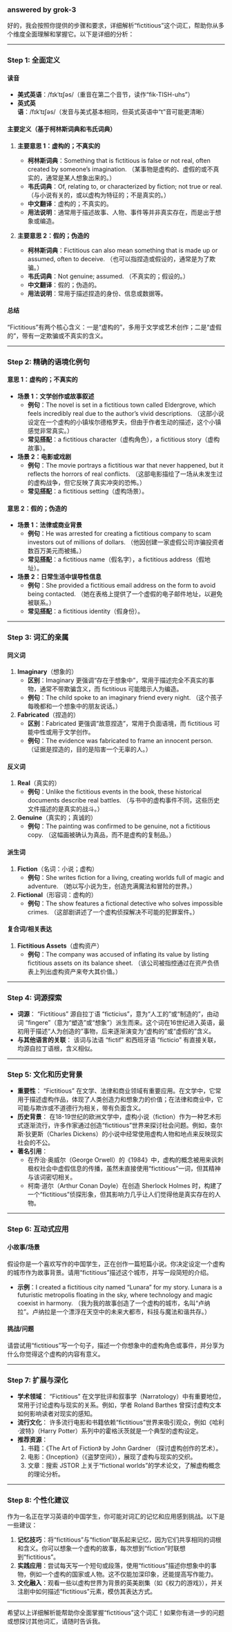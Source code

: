 ### answered by grok-3
好的，我会按照你提供的步骤和要求，详细解析“fictitious”这个词汇，帮助你从多个维度全面理解和掌握它。以下是详细的分析：

---

### Step 1: 全面定义

#### 读音
- **美式英语**：/fɪkˈtɪʃəs/（重音在第二个音节，读作“fik-TISH-uhs”）
- **英式英语**：/fɪkˈtɪʃəs/（发音与美式基本相同，但英式英语中“t”音可能更清晰）

#### 主要定义（基于柯林斯词典和韦氏词典）
1. **主要意思 1：虚构的；不真实的**
   - **柯林斯词典**：Something that is fictitious is false or not real, often created by someone’s imagination. （某事物是虚构的、虚假的或不真实的，通常是某人想象出来的。）
   - **韦氏词典**：Of, relating to, or characterized by fiction; not true or real. （与小说有关的，或以虚构为特征的；不是真实的。）
   - **中文翻译**：虚构的；不真实的。
   - **用法说明**：通常用于描述故事、人物、事件等并非真实存在，而是出于想象或编造。

2. **主要意思 2：假的；伪造的**
   - **柯林斯词典**：Fictitious can also mean something that is made up or assumed, often to deceive. （也可以指捏造或假设的，通常是为了欺骗。）
   - **韦氏词典**：Not genuine; assumed. （不真实的；假设的。）
   - **中文翻译**：假的；伪造的。
   - **用法说明**：常用于描述捏造的身份、信息或数据等。

#### 总结
“Fictitious”有两个核心含义：一是“虚构的”，多用于文学或艺术创作；二是“虚假的”，带有一定欺骗或不真实的含义。

---

### Step 2: 精确的语境化例句

#### 意思 1：虚构的；不真实的
- **场景 1：文学创作或故事叙述**
  - **例句**：The novel is set in a fictitious town called Eldergrove, which feels incredibly real due to the author’s vivid descriptions. （这部小说设定在一个虚构的小镇埃尔德格罗夫，但由于作者生动的描述，这个小镇感觉非常真实。）
  - **常见搭配**：a fictitious character（虚构角色），a fictitious story（虚构故事）。
- **场景 2：电影或戏剧**
  - **例句**：The movie portrays a fictitious war that never happened, but it reflects the horrors of real conflicts. （这部电影描绘了一场从未发生过的虚构战争，但它反映了真实冲突的恐怖。）
  - **常见搭配**：a fictitious setting（虚构场景）。

#### 意思 2：假的；伪造的
- **场景 1：法律或商业背景**
  - **例句**：He was arrested for creating a fictitious company to scam investors out of millions of dollars. （他因创建一家虚假公司诈骗投资者数百万美元而被捕。）
  - **常见搭配**：a fictitious name（假名字），a fictitious address（假地址）。
- **场景 2：日常生活中误导性信息**
  - **例句**：She provided a fictitious email address on the form to avoid being contacted. （她在表格上提供了一个虚假的电子邮件地址，以避免被联系。）
  - **常见搭配**：a fictitious identity（假身份）。

---

### Step 3: 词汇的亲属

#### 同义词
1. **Imaginary**（想象的）
   - **区别**：Imaginary 更强调“存在于想象中”，常用于描述完全不真实的事物，通常不带欺骗含义，而 fictitious 可能暗示人为编造。
   - **例句**：The child spoke to an imaginary friend every night. （这个孩子每晚都和一个想象中的朋友说话。）
2. **Fabricated**（捏造的）
   - **区别**：Fabricated 更强调“故意捏造”，常用于负面语境，而 fictitious 可能中性或用于文学创作。
   - **例句**：The evidence was fabricated to frame an innocent person. （证据是捏造的，目的是陷害一个无辜的人。）

#### 反义词
1. **Real**（真实的）
   - **例句**：Unlike the fictitious events in the book, these historical documents describe real battles. （与书中的虚构事件不同，这些历史文件描述的是真实的战斗。）
2. **Genuine**（真实的；真诚的）
   - **例句**：The painting was confirmed to be genuine, not a fictitious copy. （这幅画被确认为真品，而不是虚构的复制品。）

#### 派生词
1. **Fiction**（名词：小说；虚构）
   - **例句**：She writes fiction for a living, creating worlds full of magic and adventure. （她以写小说为生，创造充满魔法和冒险的世界。）
2. **Fictional**（形容词：虚构的）
   - **例句**：The show features a fictional detective who solves impossible crimes. （这部剧讲述了一个虚构侦探解决不可能的犯罪案件。）

#### 复合词/相关表达
1. **Fictitious Assets**（虚构资产）
   - **例句**：The company was accused of inflating its value by listing fictitious assets on its balance sheet. （该公司被指控通过在资产负债表上列出虚构资产来夸大其价值。）

---

### Step 4: 词源探索

- **词源**： “Fictitious” 源自拉丁语 “ficticius”，意为“人工的”或“制造的”，由动词 “fingere”（意为“塑造”或“想象”）派生而来。这个词在16世纪进入英语，最初用于描述“人为创造的”事物，后来逐渐演变为“虚构的”或“虚假的”含义。
- **与其他语言的关联**： 该词与法语 “fictif” 和西班牙语 “ficticio” 有直接关联，均源自拉丁语根，含义相似。

---

### Step 5: 文化和历史背景

- **重要性**： “Fictitious” 在文学、法律和商业领域有重要应用。在文学中，它常用于描述虚构作品，体现了人类创造力和想象力的价值；在法律和商业中，它可能与欺诈或不道德行为相关，带有负面含义。
- **历史背景**： 在18-19世纪的欧洲文学中，虚构小说（fiction）作为一种艺术形式逐渐流行，许多作家通过创造“fictitious”世界来探讨社会问题。例如，查尔斯·狄更斯（Charles Dickens）的小说中经常使用虚构人物和地点来反映现实社会的不公。
- **著名引用**：
  - 在乔治·奥威尔（George Orwell）的《1984》中，虚构的概念被用来讽刺极权社会中虚假信息的传播，虽然未直接使用“fictitious”一词，但其精神与该词密切相关。
  - 柯南·道尔（Arthur Conan Doyle）在创造 Sherlock Holmes 时，构建了一个“fictitious”侦探形象，但其影响力几乎让人们觉得他是真实存在的人物。

---

### Step 6: 互动式应用

#### 小故事/场景
假设你是一个喜欢写作的中国学生，正在创作一篇短篇小说。你决定设定一个虚构的城市作为故事背景。请用“fictitious”描述这个城市，并写一段简短的介绍。
- **示例**：I created a fictitious city named “Lunara” for my story. Lunara is a futuristic metropolis floating in the sky, where technology and magic coexist in harmony. （我为我的故事创造了一个虚构的城市，名叫“卢纳拉”。卢纳拉是一个漂浮在天空中的未来大都市，科技与魔法和谐共存。）

#### 挑战/问题
请尝试用“fictitious”写一个句子，描述一个你想象中的虚构角色或事件，并分享为什么你觉得这个虚构的内容有意义。

---

### Step 7: 扩展与深化

- **学术领域**： “Fictitious” 在文学批评和叙事学（Narratology）中有重要地位，常用于讨论虚构与现实的关系。例如，学者 Roland Barthes 曾探讨虚构文本如何影响读者对现实的感知。
- **流行文化**： 许多流行电影和书籍依赖“fictitious”世界来吸引观众，例如《哈利·波特》（Harry Potter）系列中的霍格沃茨就是一个典型的虚构设定。
- **推荐资源**：
  1. 书籍：《The Art of Fiction》 by John Gardner （探讨虚构创作的艺术）。
  2. 电影：《Inception》（《盗梦空间》），展现了虚构与现实的交织。
  3. 文章：搜索 JSTOR 上关于“fictional worlds”的学术论文，了解虚构概念的理论分析。

---

### Step 8: 个性化建议

作为一名正在学习英语的中国学生，你可能对词汇的记忆和应用感到挑战。以下是一些建议：
1. **记忆技巧**：将“fictitious”与“fiction”联系起来记忆，因为它们共享相同的词根和含义。你可以想象一个虚构的故事，每次想到“fiction”时联想到“fictitious”。
2. **实践应用**：尝试每天写一个短句或段落，使用“fictitious”描述你想象中的事物，例如一个虚构的国家或人物。这不仅能加深印象，还能提高写作能力。
3. **文化融入**：观看一些以虚构世界为背景的英美剧集（如《权力的游戏》），并关注剧中如何描述“fictitious”元素，模仿其表达方式。

---

希望以上详细解析能帮助你全面掌握“fictitious”这个词汇！如果你有进一步的问题或想探讨其他词汇，请随时告诉我。